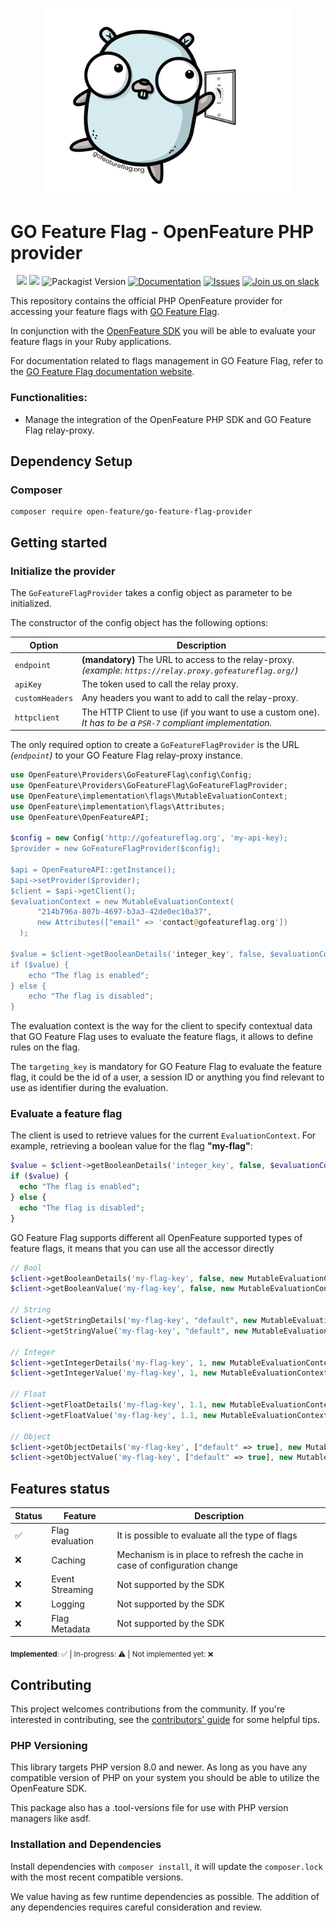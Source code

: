 <p align="center">
  <img width="400" src="https://raw.githubusercontent.com/thomaspoignant/go-feature-flag/main/gofeatureflag.svg" alt="go-feature-flag logo" />

</p>

# GO Feature Flag - OpenFeature PHP provider
<p align="center">
  <a href="https://packagist.org/packages/open-feature/go-feature-flag"><img src="https://img.shields.io/packagist/v/open-feature/go-feature-flag-provider?color=blue&logo=php" /></a>
  <a href="https://packagist.org/packages/open-feature/go-feature-flag"><img src="https://img.shields.io/packagist/dt/open-feature/go-feature-flag-provider?logo=php" /></a>
  <img alt="Packagist Version" src="https://img.shields.io/packagist/v/open-feature/go-feature-flag-provider?logo=php&color=blue">
  <a href="https://gofeatureflag.org/"><img src="https://img.shields.io/badge/%F0%9F%93%92-Website-blue" alt="Documentation"></a>
  <a href="https://github.com/thomaspoignant/go-feature-flag/issues"><img src="https://img.shields.io/badge/%E2%9C%8F%EF%B8%8F-issues-red" alt="Issues"></a>
  <a href="https://gofeatureflag.org/slack"><img src="https://img.shields.io/badge/join-us%20on%20slack-gray.svg?longCache=true&logo=slack&colorB=green" alt="Join us on slack"></a>
</p>

This repository contains the official PHP OpenFeature provider for accessing your feature flags with [GO Feature Flag](https://gofeatureflag.org).

In conjunction with the [OpenFeature SDK](https://openfeature.dev/docs/reference/concepts/provider) you will be able
to evaluate your feature flags in your Ruby applications.

For documentation related to flags management in GO Feature Flag,
refer to the [GO Feature Flag documentation website](https://gofeatureflag.org/docs).

### Functionalities:
- Manage the integration of the OpenFeature PHP SDK and GO Feature Flag relay-proxy.

## Dependency Setup

### Composer

```shell
composer require open-feature/go-feature-flag-provider
```
## Getting started

### Initialize the provider

The `GoFeatureFlagProvider` takes a config object as parameter to be initialized.

The constructor of the config object has the following options:

| **Option**      | **Description**                                                                                                  |
|-----------------|------------------------------------------------------------------------------------------------------------------|
| `endpoint`      | **(mandatory)** The URL to access to the relay-proxy.<br />*(example: `https://relay.proxy.gofeatureflag.org/`)* |
| `apiKey`        | The token used to call the relay proxy.                                                                          |
| `customHeaders` | Any headers you want to add to call the relay-proxy.                                                             |
| `httpclient`    | The HTTP Client to use (if you want to use a custom one). _It has to be a `PSR-7` compliant implementation._     |

The only required option to create a `GoFeatureFlagProvider` is the URL _(`endpoint`)_ to your GO Feature Flag relay-proxy instance.

```php
use OpenFeature\Providers\GoFeatureFlag\config\Config;
use OpenFeature\Providers\GoFeatureFlag\GoFeatureFlagProvider;
use OpenFeature\implementation\flags\MutableEvaluationContext;
use OpenFeature\implementation\flags\Attributes;
use OpenFeature\OpenFeatureAPI;

$config = new Config('http://gofeatureflag.org', 'my-api-key);
$provider = new GoFeatureFlagProvider($config);

$api = OpenFeatureAPI::getInstance();
$api->setProvider($provider);
$client = $api->getClient();
$evaluationContext = new MutableEvaluationContext(
      "214b796a-807b-4697-b3a3-42de0ec10a37", 
      new Attributes(["email" => 'contact@gofeatureflag.org'])
  );

$value = $client->getBooleanDetails('integer_key', false, $evaluationContext);
if ($value) {
    echo "The flag is enabled";
} else {
    echo "The flag is disabled";
}
```

The evaluation context is the way for the client to specify contextual data that GO Feature Flag uses to evaluate the feature flags, it allows to define rules on the flag.

The `targeting_key` is mandatory for GO Feature Flag to evaluate the feature flag, it could be the id of a user, a session ID or anything you find relevant to use as identifier during the evaluation.


### Evaluate a feature flag
The client is used to retrieve values for the current `EvaluationContext`.
For example, retrieving a boolean value for the flag **"my-flag"**:

```php
$value = $client->getBooleanDetails('integer_key', false, $evaluationContext);
if ($value) {
  echo "The flag is enabled";
} else {
  echo "The flag is disabled";
}
```

GO Feature Flag supports different all OpenFeature supported types of feature flags, it means that you can use all the accessor directly
```php
// Bool
$client->getBooleanDetails('my-flag-key', false, new MutableEvaluationContext("214b796a-807b-4697-b3a3-42de0ec10a37"));
$client->getBooleanValue('my-flag-key', false, new MutableEvaluationContext("214b796a-807b-4697-b3a3-42de0ec10a37"));

// String
$client->getStringDetails('my-flag-key', "default", new MutableEvaluationContext("214b796a-807b-4697-b3a3-42de0ec10a37"));
$client->getStringValue('my-flag-key', "default", new MutableEvaluationContext("214b796a-807b-4697-b3a3-42de0ec10a37"));

// Integer
$client->getIntegerDetails('my-flag-key', 1, new MutableEvaluationContext("214b796a-807b-4697-b3a3-42de0ec10a37"));
$client->getIntegerValue('my-flag-key', 1, new MutableEvaluationContext("214b796a-807b-4697-b3a3-42de0ec10a37"));

// Float
$client->getFloatDetails('my-flag-key', 1.1, new MutableEvaluationContext("214b796a-807b-4697-b3a3-42de0ec10a37"));
$client->getFloatValue('my-flag-key', 1.1, new MutableEvaluationContext("214b796a-807b-4697-b3a3-42de0ec10a37"));

// Object
$client->getObjectDetails('my-flag-key', ["default" => true], new MutableEvaluationContext("214b796a-807b-4697-b3a3-42de0ec10a37"));
$client->getObjectValue('my-flag-key', ["default" => true], new MutableEvaluationContext("214b796a-807b-4697-b3a3-42de0ec10a37"));
```

## Features status

| Status | Feature         | Description                                                                |
|-------|-----------------|----------------------------------------------------------------------------|
| ✅     | Flag evaluation | It is possible to evaluate all the type of flags                           |
| ❌     | Caching         | Mechanism is in place to refresh the cache in case of configuration change |
| ❌     | Event Streaming | Not supported by the SDK                                                   |
| ❌     | Logging         | Not supported by the SDK                                                   |
| ❌     | Flag Metadata   | Not supported by the SDK                                                   |


<sub>**Implemented**: ✅ | In-progress: ⚠️ | Not implemented yet: ❌</sub>

## Contributing
This project welcomes contributions from the community.
If you're interested in contributing, see the [contributors' guide](https://github.com/thomaspoignant/go-feature-flag/blob/main/CONTRIBUTING.md) for some helpful tips.

### PHP Versioning
This library targets PHP version 8.0 and newer. As long as you have any compatible version of PHP on your system you should be able to utilize the OpenFeature SDK.

This package also has a .tool-versions file for use with PHP version managers like asdf.

### Installation and Dependencies
Install dependencies with `composer install`, it will update the `composer.lock` with the most recent compatible versions.

We value having as few runtime dependencies as possible. The addition of any dependencies requires careful consideration and review.

